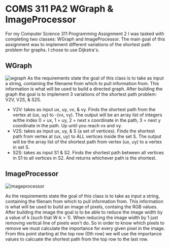 # COMS 311 PA2 WGraph & ImageProcessor
For my Computer Science 311 Programming Assignment 2 I was tasked with completing two classes: WGraph and ImageProcessor. The main goal of this assignment was to implement different variations of the shortest path problem for graphs. I chose to use Dijkstra's.

## WGraph
![wgraph](https://user-images.githubusercontent.com/40704571/48816945-ca572f00-ed09-11e8-87f8-dfa43b191fda.PNG)
As the requirements state the goal of this class is to take as input a string, containing the filename from which to pull information from. This information is what will be used to build a directed graph. After building the graph the goal is to implement 3 variations of the shortest path problem: V2V, V2S, & S2S.
- V2V: takes as input ux, uy, vx, & vy. Finds the shortest path from the vertex at (ux, uy) to -(vx, vy). The output will be an array list of integers w/the index 0 = ux, 1 = uy, 2 = next x coordinate in the path, 3 = next y coordinate in the path. Up until you reach vx and vy.
- V2S: takes as input ux, uy, & S (a set of vertices). Finds the shortest path from vertex at (ux, uy) to ALL vertices inside the set S. The output will be the array list of the shortest path from vertex (ux, uy) to a vertex in set S.
- S2S: takes as input S1 & S2. Finds the shortest path between all vertices in S1 to all vertices in S2. And returns whichever path is the shortest.

## ImageProcessor
![imageprocessor](https://user-images.githubusercontent.com/40704571/48817009-14d8ab80-ed0a-11e8-975d-7a1e361406b0.PNG)

As the requirements state the goal of this class is to take as input a string, containing the filenam from which to pull information from. This information is what will be used to build an image of pixels, containg the RGB values. After building the image the goal is to be able to reduce the image width by a value of k (such that W-k > 1). When reducing the image width by 1 just removing vertical line of pixels won't do. So in order to know which pixels to remove we must calculate the importance for every given pixel in the image. From this point starting at the top row (0th row) we will use the importance values to calcuate the shortest path from the top row to the last row.
